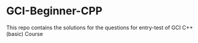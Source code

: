 # GCI-Beginner-CPP
This repo contains the solutions for the questions for entry-test of GCI C++(basic) Course
